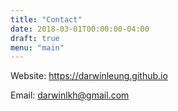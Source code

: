 ```yaml
---
title: "Contact"
date: 2018-03-01T00:00:00-04:00
draft: true
menu: "main"
---
```


Website: https://darwinleung.github.io

Email: darwinlkh@gmail.com

